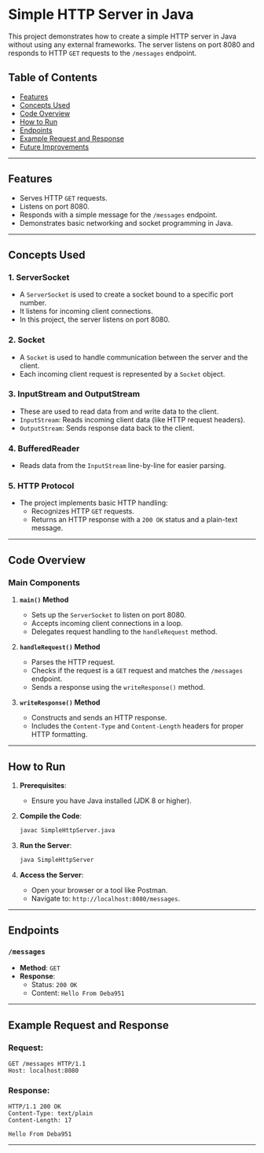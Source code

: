 # Simple HTTP Server in Java

This project demonstrates how to create a simple HTTP server in Java without using any external frameworks. The server listens on port 8080 and responds to HTTP `GET` requests to the `/messages` endpoint.

## Table of Contents
- [Features](#features)
- [Concepts Used](#concepts-used)
- [Code Overview](#code-overview)
- [How to Run](#how-to-run)
- [Endpoints](#endpoints)
- [Example Request and Response](#example-request-and-response)
- [Future Improvements](#future-improvements)

---

## Features
- Serves HTTP `GET` requests.
- Listens on port 8080.
- Responds with a simple message for the `/messages` endpoint.
- Demonstrates basic networking and socket programming in Java.

---

## Concepts Used

### 1. **ServerSocket**
- A `ServerSocket` is used to create a socket bound to a specific port number.
- It listens for incoming client connections.
- In this project, the server listens on port 8080.

### 2. **Socket**
- A `Socket` is used to handle communication between the server and the client.
- Each incoming client request is represented by a `Socket` object.

### 3. **InputStream and OutputStream**
- These are used to read data from and write data to the client.
- `InputStream`: Reads incoming client data (like HTTP request headers).
- `OutputStream`: Sends response data back to the client.

### 4. **BufferedReader**
- Reads data from the `InputStream` line-by-line for easier parsing.

### 5. **HTTP Protocol**
- The project implements basic HTTP handling:
  - Recognizes HTTP `GET` requests.
  - Returns an HTTP response with a `200 OK` status and a plain-text message.

---

## Code Overview

### Main Components
1. **`main()` Method**
   - Sets up the `ServerSocket` to listen on port 8080.
   - Accepts incoming client connections in a loop.
   - Delegates request handling to the `handleRequest` method.

2. **`handleRequest()` Method**
   - Parses the HTTP request.
   - Checks if the request is a `GET` request and matches the `/messages` endpoint.
   - Sends a response using the `writeResponse()` method.

3. **`writeResponse()` Method**
   - Constructs and sends an HTTP response.
   - Includes the `Content-Type` and `Content-Length` headers for proper HTTP formatting.

---

## How to Run

1. **Prerequisites**:
   - Ensure you have Java installed (JDK 8 or higher).

2. **Compile the Code**:
   ```bash
   javac SimpleHttpServer.java
   ```

3. **Run the Server**:
   ```bash
   java SimpleHttpServer
   ```

4. **Access the Server**:
   - Open your browser or a tool like Postman.
   - Navigate to: `http://localhost:8080/messages`.

---

## Endpoints

### `/messages`
- **Method**: `GET`
- **Response**:
  - Status: `200 OK`
  - Content: `Hello From Deba951`

---

## Example Request and Response

### Request:
```http
GET /messages HTTP/1.1
Host: localhost:8080
```

### Response:
```http
HTTP/1.1 200 OK
Content-Type: text/plain
Content-Length: 17

Hello From Deba951
```

---
